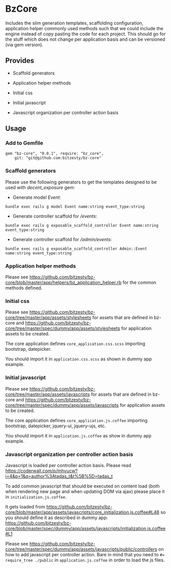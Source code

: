 # BzCore

Includes the slim generation templates, scaffolding configuration,
application helper commonly used methods such that we could include the
engine instead of copy pasting the code for each project. This should
go for the stuff which does not change per application basis and can be
versioned (via gem version).

## Provides

* Scaffold generators

* Application helper methods

* Initial css

* Initial javascript

* Javascript organization per controller action basis

## Usage

### Add to Gemfile

```
gem "bz-core", "0.0.1", require: "bz_core",
    git: "git@github.com:bitzesty/bz-core"
```

### Scaffold generators

Please use the following generators to get the templates designed to be
used with *decent_exposure* gem:

* Generate model *Event*:

```
bundle exec rails g model Event name:string event_type:string
```

* Generate controller scaffold for */events*:

```
bundle exec rails g exposable_scaffold_controller Event name:string event_type:string
```

* Generate controller scaffold for */admin/events*:

```
bundle exec rails g exposable_scaffold_controller Admin::Event name:string event_type:string
```

### Application helper methods

Please see
https://github.com/bitzesty/bz-core/blob/master/app/helpers/bz_application_helper.rb
for the common methods defined.

### Initial css

Please see
https://github.com/bitzesty/bz-core/tree/master/app/assets/stylesheets
for assets that are defined in bz-core and
https://github.com/bitzesty/bz-core/tree/master/spec/dummy/app/assets/stylesheets
for application assets to be created.

The core application defines ```core_application.css.scss``` importing bootstrap,
datepicker.

You should import it in ```application.css.scss``` as
shown in dummy app example.

### Initial javascript

Please see
https://github.com/bitzesty/bz-core/tree/master/app/assets/javascripts
for assets that are defined in bz-core and
https://github.com/bitzesty/bz-core/tree/master/spec/dummy/app/assets/javascripts
for application assets to be created.

The core application defines ```core_application.js.coffee``` importing bootstrap,
datepicker, jquery-ui, jquery-ujs, etc.

You should import it in ```application.js.coffee``` as show in dummy app
example.


### Javascript organization per controller action basis

Javascript is loaded per controller action basis. Please read
https://coderwall.com/p/mhvucw?i=4&p=1&q=author%3Atadas_t&t%5B%5D=tadas_t

To add common javascript that should be executed on content load
(both when rendering new page and when updating DOM via ajax) please
place it in ```initialization.js.coffee```.

It gets loaded from
https://github.com/bitzesty/bz-core/blob/master/app/assets/javascripts/core_initialization.js.coffee#L48
so you should define it as described in dummy app:
https://github.com/bitzesty/bz-core/blob/master/spec/dummy/app/assets/javascripts/initialization.js.coffee#L1

Please see
https://github.com/bitzesty/bz-core/tree/master/spec/dummy/app/assets/javascripts/public/controllers
on how to add javascript per controller action.
Bare in mind that you need to ```#= require_tree ./public``` in
```application.js.coffee``` in order to load the js files.
